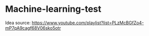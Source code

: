 # Machine-learning-test

Idea source: https://www.youtube.com/playlist?list=PLzMcBGfZo4-mP7qA9cagf68V06sko5otr
